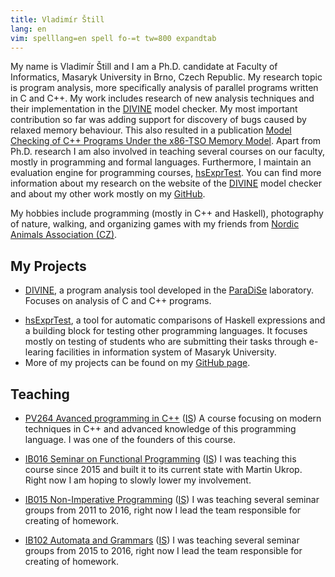 ```yaml
---
title: Vladimír Štill
lang: en
vim: spelllang=en spell fo-=t tw=800 expandtab
---
```


My name is Vladimír Štill and I am a Ph.D. candidate at Faculty of Informatics, Masaryk University in Brno, Czech Republic.
My research topic is program analysis, more specifically analysis of parallel programs written in C and C++.
My work includes research of new analysis techniques and their implementation in the [DIVINE][divine] model checker.
My most important contribution so far was adding support for discovery of bugs caused by relaxed memory behaviour.
This also resulted in a publication [Model Checking of C++ Programs Under the x86-TSO Memory Model](https://divine.fi.muni.cz/2018/x86tso/).
Apart from Ph.D. research I am also involved in teaching several courses on our faculty, mostly in programming and formal languages.
Furthermore, I maintain an evaluation engine for programming courses, [hsExprTest][hsExprTest].
You can find more information about my research on the website of the [DIVINE][divine] model checker and about my other work mostly on my [GitHub][github].

My hobbies include programming (mostly in C++ and Haskell), photography of nature, walking, and organizing games with my friends from [Nordic Animals Association (CZ)](http://zverinec.fi.muni.cz/).

## My Projects

-    [DIVINE][divine], a program analysis tool developed in the [ParaDiSe](https://paradise.fi.muni.cz) laboratory.
     Focuses on analysis of C and C++ programs.
*    [hsExprTest][hsExprTest], a tool for automatic comparisons of Haskell expressions and a building block for testing other programming languages.
    It focuses mostly on testing of students who are submitting their tasks through e-learing facilities in information system of Masaryk University.
*    More of my projects can be found on my [GitHub page][github].

## Teaching

* [PV264 Avanced programming in C++](https://www.fi.muni.cz/pv264/) ([IS](https://is.muni.cz/auth/predmet/fi/jaro2019/PV264))
    A course focusing on modern techniques in C++ and advanced knowledge of this programming language.
    I was one of the founders of this course.

* [IB016 Seminar on Functional Programming](https://is.muni.cz/predmet/fi/jaro2019/IB016?lang=en) ([IS](https://is.muni.cz/auth/predmet/fi/jaro2016/IB016))
    I was teaching this course since 2015 and built it to its current state with Martin Ukrop.
    Right now I am hoping to slowly lower my involvement.

* [IB015 Non-Imperative Programming](https://is.muni.cz/predmet/fi/podzim2018/IB015?lang=en) ([IS](https://is.muni.cz/auth/predmet/fi/podzim2018/IB015))
    I was teaching several seminar groups from 2011 to 2016, right now I lead the team responsible for creating of homework.

* [IB102 Automata and Grammars](https://is.muni.cz/predmet/fi/podzim2018/IB102?lang=en) ([IS](https://is.muni.cz/auth/predmet/fi/podzim2018/IB102))
    I was teaching several seminar groups from 2015 to 2016, right now I lead the team responsible for creating of homework.


[divine]: https://divine.fi.muni.cz
[hsExprTest]: https://github.com/vlstill/hsExprTest
[github]: https://github.com/vlstill
